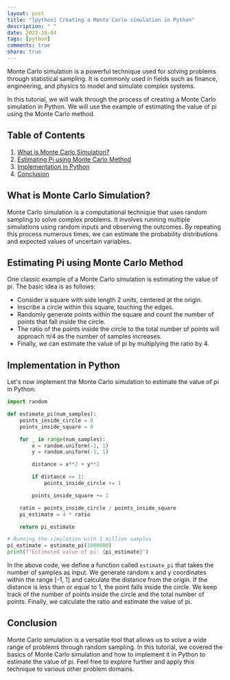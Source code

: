 ```yaml
---
layout: post
title: "[python] Creating a Monte Carlo simulation in Python"
description: " "
date: 2023-10-04
tags: [python]
comments: true
share: true
---
```


Monte Carlo simulation is a powerful technique used for solving problems through statistical sampling. It is commonly used in fields such as finance, engineering, and physics to model and simulate complex systems.

In this tutorial, we will walk through the process of creating a Monte Carlo simulation in Python. We will use the example of estimating the value of pi using the Monte Carlo method.

## Table of Contents
1. [What is Monte Carlo Simulation?](#what-is-monte-carlo-simulation)
2. [Estimating Pi using Monte Carlo Method](#estimating-pi-using-monte-carlo-method)
3. [Implementation in Python](#implementation-in-python)
4. [Conclusion](#conclusion)

## What is Monte Carlo Simulation?
Monte Carlo simulation is a computational technique that uses random sampling to solve complex problems. It involves running multiple simulations using random inputs and observing the outcomes. By repeating this process numerous times, we can estimate the probability distributions and expected values of uncertain variables.

## Estimating Pi using Monte Carlo Method
One classic example of a Monte Carlo simulation is estimating the value of pi. The basic idea is as follows:

- Consider a square with side length 2 units, centered at the origin.
- Inscribe a circle within this square, touching the edges.
- Randomly generate points within the square and count the number of points that fall inside the circle.
- The ratio of the points inside the circle to the total number of points will approach π/4 as the number of samples increases.
- Finally, we can estimate the value of pi by multiplying the ratio by 4.

## Implementation in Python
Let's now implement the Monte Carlo simulation to estimate the value of pi in Python:

```python
import random

def estimate_pi(num_samples):
    points_inside_circle = 0
    points_inside_square = 0

    for _ in range(num_samples):
        x = random.uniform(-1, 1)
        y = random.uniform(-1, 1)

        distance = x**2 + y**2

        if distance <= 1:
            points_inside_circle += 1

        points_inside_square += 1

    ratio = points_inside_circle / points_inside_square
    pi_estimate = 4 * ratio

    return pi_estimate

# Running the simulation with 1 million samples
pi_estimate = estimate_pi(1000000)
print(f"Estimated value of pi: {pi_estimate}")
```

In the above code, we define a function called `estimate_pi` that takes the number of samples as input. We generate random x and y coordinates within the range [-1, 1] and calculate the distance from the origin. If the distance is less than or equal to 1, the point falls inside the circle. We keep track of the number of points inside the circle and the total number of points. Finally, we calculate the ratio and estimate the value of pi.

## Conclusion
Monte Carlo simulation is a versatile tool that allows us to solve a wide range of problems through random sampling. In this tutorial, we covered the basics of Monte Carlo simulation and how to implement it in Python to estimate the value of pi. Feel free to explore further and apply this technique to various other problem domains.